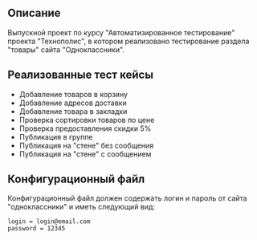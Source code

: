 Описание
---
Выпускной проект по курсу "Автоматизированное тестирование" проекта "Технополис",
 в котором реализовано тестирование раздела "товары" сайта "Одноклассники".

Реализованные тест кейсы
---
* Добавление товаров в корзину
* Добавление адресов доставки
* Добавление товара в закладки
* Проверка сортировки товаров по цене
* Проверка предоставления скидки 5%
* Публикация в группе
* Публикация на "стене" без сообщения
* Публикация на "стене" с сообщением
        

Конфигурационный файл
----
Конфигурационный файл должен содержать логин и пароль от сайта
"одноклассники" и иметь следующий вид:

    login = login@email.com 
    password = 12345


